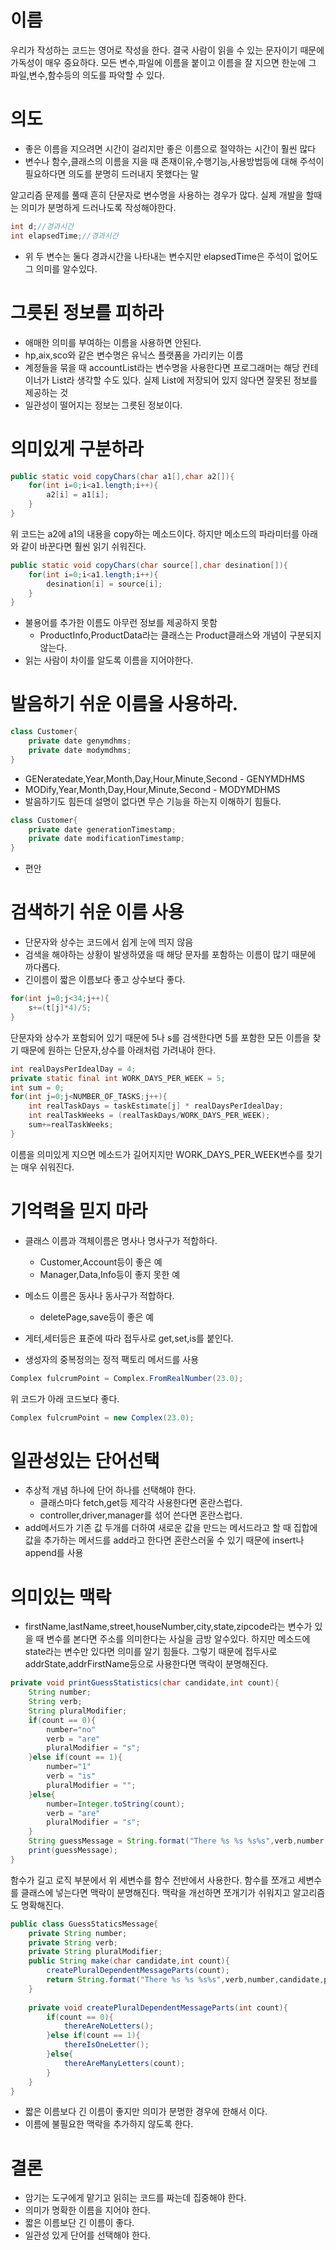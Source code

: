 # 이름
>
우리가 작성하는 코드는 영어로 작성을 한다. 결국 사람이 읽을 수 있는 문자이기 때문에 가독성이 매우 중요하다. 모든 변수,파일에 이름을 붙이고 이름을 잘 지으면 한눈에 그 파일,변수,함수등의 의도를 파악할 수 있다.

# 의도
* 좋은 이름을 지으려면 시간이 걸리지만 좋은 이름으로 절약하는 시간이 훨씬 많다
* 변수나 함수,클래스의 이름을 지을 때 존재이유,수행기능,사용방법등에 대해 주석이 필요하다면 의도를 분명히 드러내지 못했다는 말

알고리즘 문제를 풀때 흔히 단문자로 변수명을 사용하는 경우가 많다.
실제 개발을 할때는 의미가 분명하게 드러나도록 작성해야한다.
```java
int d;//경과시간
int elapsedTime;//경과시간
```
* 위 두 변수는 둘다 경과시간을 나타내는 변수지만 elapsedTime은 주석이 없어도 그 의미를 알수있다.


# 그릇된 정보를 피하라
* 애매한 의미를 부여하는 이름을 사용하면 안된다.
* hp,aix,sco와 같은 변수명은 유닉스 플랫폼을 가리키는 이름
* 계정들을 묶을 때 accountList라는 변수명을 사용한다면 프로그래머는 해당 컨테이너가 List라 생각할 수도 있다. 실제 List에 저장되어 있지 않다면 잘못된 정보를 제공하는 것
* 일관성이 떨어지는 정보는 그릇된 정보이다.

# 의미있게 구분하라
```java
public static void copyChars(char a1[],char a2[]){
	for(int i=0;i<a1.length;i++){
    	a2[i] = a1[i];
    }
}
```
위 코드는 a2에 a1의 내용을 copy하는 메소드이다.
하지만 메소드의 파라미터를 아래와 같이 바꾼다면 훨씬 읽기 쉬워진다.
```java
public static void copyChars(char source[],char desination[]){
	for(int i=0;i<a1.length;i++){
    	desination[i] = source[i];
    }
}
```

* 불용어를 추가한 이름도 아무런 정보를 제공하지 못함
  * ProductInfo,ProductData라는 클래스는 Product클래스와 개념이 구분되지 않는다.
* 읽는 사람이 차이를 알도록 이름을 지어야한다.

# 발음하기 쉬운 이름을 사용하라.
```java
class Customer{
	private date genymdhms;
    private date modymdhms;
}
```
* GENeratedate,Year,Month,Day,Hour,Minute,Second - GENYMDHMS
* MODify,Year,Month,Day,Hour,Minute,Second - MODYMDHMS
* 발음하기도 힘든데 설명이 없다면 무슨 기능을 하는지 이해하기 힘들다.
```java
class Customer{
	private date generationTimestamp;
    private date modificationTimestamp;
}
```
* 편안

# 검색하기 쉬운 이름 사용
* 단문자와 상수는 코드에서 쉽게 눈에 띄지 않음
* 검색을 해야하는 상황이 발생하였을 때 해당 문자를 포함하는 이름이 많기 때문에 까다롭다.
* 긴이름이 짧은 이름보다 좋고 상수보다 좋다.
```java
for(int j=0;j<34;j++){
	s+=(t[j]*4)/5;
}
```
단문자와 상수가 포함되어 있기 때문에 5나 s를 검색한다면 5를 포함한 모든 이름을 찾기 때문에 원하는 단문자,상수를 아래처럼 가려내야 한다.
```java
int realDaysPerIdealDay = 4;
private static final int WORK_DAYS_PER_WEEK = 5;
int sum = 0;
for(int j=0;j<NUMBER_OF_TASKS;j++){
	int realTaskDays = taskEstimate[j] * realDaysPerIdealDay;
    int realTaskWeeks = (realTaskDays/WORK_DAYS_PER_WEEK);
    sum+=realTaskWeeks;
}
```
이름을 의미있게 지으면 메소드가 길어지지만 WORK_DAYS_PER_WEEK변수를 찾기는 매우 쉬워진다.

# 기억력을 믿지 마라
* 클래스 이름과 객체이름은 명사나 명사구가 적합하다.
  * Customer,Account등이 좋은 예
  * Manager,Data,Info등이 좋지 못한 예

* 메소드 이름은 동사나 동사구가 적합하다.
  * deletePage,save등이 좋은 예
* 게터,세터등은 표준에 따라 접두사로 get,set,is를 붙인다.
* 생성자의 중복정의는 정적 팩토리 메서드를 사용
```java
Complex fulcrumPoint = Complex.FromRealNumber(23.0);
```
위 코드가 아래 코드보다 좋다.
```java
Complex fulcrumPoint = new Complex(23.0);
```

# 일관성있는 단어선택
* 추상적 개념 하나에 단어 하나를 선택해야 한다.
  * 클래스마다 fetch,get등 제각각 사용한다면 혼란스럽다.
  * controller,driver,manager를 섞어 쓴다면 혼란스럽다.
* add메서드가 기존 값 두개를 더하여 새로운 값을 만드는 메서드라고 할 때 집합에 값을 추가하는 메서드를 add라고 한다면 혼란스러울 수 있기 때문에 insert나 append를 사용

# 의미있는 맥락
* firstName,lastName,street,houseNumber,city,state,zipcode라는 변수가 있을 때 변수를 본다면 주소를 의미한다는 사실을 금방 알수있다. 하지만 메소드에 state라는 변수만 있다면 의미를 알기 힘들다. 그렇기 때문에 접두사로 addrState,addrFirstName등으로 사용한다면 맥락이 분명해진다.

```java
private void printGuessStatistics(char candidate,int count){
	String number;
    String verb;
    String pluralModifier;
    if(count == 0){
    	number="no"
        verb = "are"
        pluralModifier = "s";
    }else if(count == 1){
    	number="1"
        verb = "is"
        pluralModifier = "";
	}else{
    	number=Integer.toString(count);
        verb = "are"
        pluralModifier = "s";
    }
    String guessMessage = String.format("There %s %s %s%s",verb,number,candidate,pluralModifier);
    print(guessMessage);
}
```
함수가 길고 로직 부분에서 위 세변수를 함수 전반에서 사용한다.
함수를 쪼개고 세변수를 클래스에 넣는다면 맥락이 분명해진다.
맥락을 개선하면 쪼개기가 쉬워지고 알고리즘도 명확해진다.
```java
public class GuessStaticsMessage{
	private String number;
    private String verb;
    private String pluralModifier;
    public String make(char candidate,int count){
    	createPluralDependentMessageParts(count);
        return String.format("There %s %s %s%s",verb,number,candidate,pluralModifier);
    }
    
    private void createPluralDependentMessageParts(int count){
        if(count == 0){
			thereAreNoLetters();
        }else if(count == 1){
            thereIsOneLetter();
        }else{
            thereAreManyLetters(count);
        }
    }
}
```
* 짧은 이름보다 긴 이름이 좋지만 의미가 분명한 경우에 한해서 이다.
* 이름에 불필요한 맥락을 추가하지 않도록 한다.

# 결론
* 암기는 도구에게 맡기고 읽히는 코드를 짜는데 집중해야 한다.
* 의미가 명확한 이름을 지어야 한다.
* 짧은 이름보단 긴 이름이 좋다.
* 일관성 있게 단어를 선택해야 한다.
